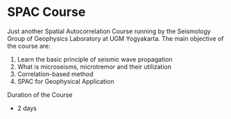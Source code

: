 # SPAC Course

Just another Spatial Autocorrelation Course running by the Seismology Group of Geophysics Laboratory at UGM Yogyakarta. The main objective of the course are:
1. Learn the basic principle of seismic wave propagation
2. What is microseisms, microtremor and their utilization
3. Correlation-based method
4. SPAC for Geophysical Application

Duration of the Course
- 2 days 
